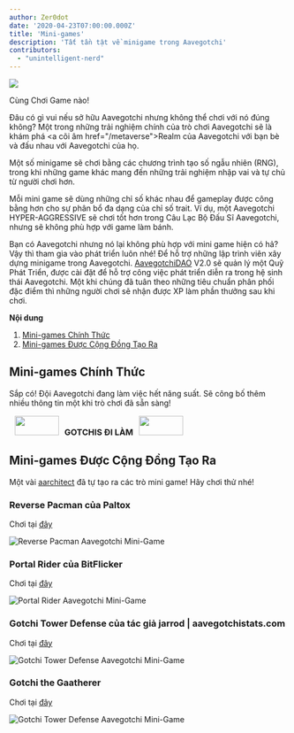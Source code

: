 ```yaml
---
author: Zer0dot
date: '2020-04-23T07:00:00.000Z'
title: 'Mini-games'
description: 'Tất tần tật về minigame trong Aavegotchi'
contributors:
  - "unintelligent-nerd"
---
```


<div class="headerImageContainer">
<img class="headerImage" src="/minigames/gotchi_btc_gamer.png">
<p class="headerImageText">Cùng Chơi Game nào!</p>
</div>

Đâu có gì vui nếu sở hữu Aavegotchi nhưng không thể chơi với nó đúng không? Một trong những trải nghiệm chính của trò chơi Aavegotchi sẽ là khám phá <a cõi âm href="/metaverse">Realm</a> của Aavegotchi với bạn bè và đấu nhau với Aavegotchi của họ.

Một số minigame sẽ chơi bằng các chương trình tạo số ngẫu nhiên (RNG), trong khi những game khác mang đến những trải nghiệm nhập vai và tự chủ từ người chơi hơn.

Mỗi mini game sẽ dùng những chỉ số khác nhau để gameplay được công bằng hơn cho sự phân bổ đa dạng của chỉ số trait. Ví dụ, một Aavegotchi HYPER-AGGRESSIVE sẽ chơi tốt hơn trong Câu Lạc Bộ Đấu Sĩ Aavegotchi, nhưng sẽ không phù hợp với game làm bánh.

Bạn có Aavegotchi nhưng nó lại không phù hợp với mini game hiện có hả? Vậy thì tham gia vào phát triển luôn nhé! Để hỗ trợ những lập trình viên xây dựng minigame trong Aavegotchi. [AavegotchiDAO](/dao) V2.0 sẽ quản lý một Quỹ Phát Triển, được cài đặt để hỗ trợ công việc phát triển diễn ra trong hệ sinh thái Aavegotchi. Một khi chúng đã tuân theo những tiêu chuẩn phân phối đặc điểm thì những người chơi sẽ nhận được XP làm phần thưởng sau khi chơi.

<div class="contentsBox">

**Nội dung**

<ol>
<li><a href=#official-mini-games>Mini-games Chính Thức</a></li>
<li><a href=#community-created-mini-games>Mini-games Được Cộng Đồng Tạo Ra</a></li>
</ol>

</div>

## Mini-games Chính Thức
Sắp có! Đội Aavegotchi đang làm việc hết năng suất. Sẽ công bố thêm nhiều thông tin một khi trò chơi đã sẵn sàng!

<p style="font-size:15px;"><img src="/metaverse/construction.png" width="80" height="35" hspace="10"><b>GOTCHIS ĐI LÀM</b><img src="/metaverse/construction2.png" width="80" height="35" hspace="10"></p>

## Mini-games Được Cộng Đồng Tạo Ra

Một vài [aarchitect](/aarchitect) đã tự tạo ra các trò mini game! Hãy chơi thử nhé!

### Reverse Pacman của Paltox

Chơi tại [đây](https://cryptolve.com/aavegotchi_pacman/)

<img class = "bodyImage" src = "/minigames/reverse-pacman.png" alt = "Reverse Pacman Aavegotchi Mini-Game" />

### Portal Rider của BitFlicker

Chơi tại [đây](https://bitflicker.tech/aavegotchi/rider/)

<img class = "bodyImage" src = "/minigames/portal-rider.png" alt = "Portal Rider Aavegotchi Mini-Game" />

### Gotchi Tower Defense của tác giả jarrod | aavegotchistats.com

Chơi tại [đây](https://aavegotchistats.com/td)

<img class = "bodyImage" src = "/minigames/gotchi-tower-defense.png" alt = "Gotchi Tower Defense Aavegotchi Mini-Game" />

### Gotchi the Gaatherer

Chơi tại [đây](https://gotchigaatherer.gg/)

<img class = "bodyImage" src = "/minigames/gotchi-the-gaatherer.png" alt = "Gotchi Tower Defense Aavegotchi Mini-Game" />
